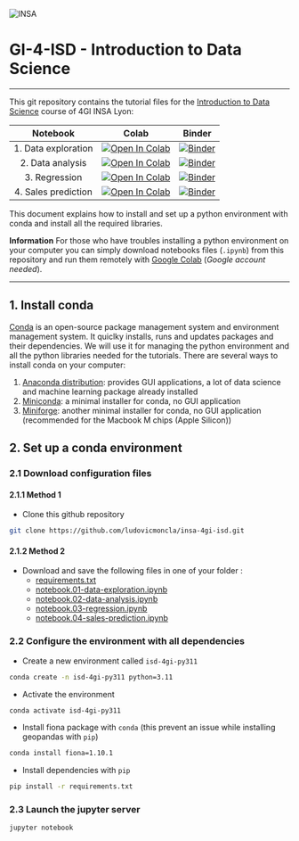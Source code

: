 ![INSA](https://www.insa-lyon.fr/sites/all/themes/insa/logo.png)

# GI-4-ISD - Introduction to Data Science
***

This git repository contains the tutorial files for the [Introduction to Data Science](https://moodle.insa-lyon.fr/course/view.php?id=10059) course of 4GI INSA Lyon:


| Notebook | Colab | Binder |
|:---:|---|---|
| 1. Data exploration | [![Open In Colab](https://colab.research.google.com/assets/colab-badge.svg)](https://colab.research.google.com/github/ludovicmoncla/insa-4gi-isd/blob/main/notebook.01-data-exploration.ipynb) | [![Binder](https://mybinder.org/badge_logo.svg)](https://mybinder.org/v2/gh/ludovicmoncla/insa-4gi-isd/master?filepath=notebook.01-data-exploration.ipynb) |
| 2. Data analysis | [![Open In Colab](https://colab.research.google.com/assets/colab-badge.svg)](https://colab.research.google.com/github/ludovicmoncla/insa-4gi-isd/blob/main/notebook.02-data-analysis.ipynb) | [![Binder](https://mybinder.org/badge_logo.svg)](https://mybinder.org/v2/gh/ludovicmoncla/insa-4gi-isd/master?filepath=notebook.02-data-analysis.ipynb) |
| 3. Regression | [![Open In Colab](https://colab.research.google.com/assets/colab-badge.svg)](https://colab.research.google.com/github/ludovicmoncla/insa-4gi-isd/blob/main/notebook.03-regression.ipynb) | [![Binder](https://mybinder.org/badge_logo.svg)](https://mybinder.org/v2/gh/ludovicmoncla/insa-4gi-isd/master?filepath=notebook.03-regression.ipynb) |
| 4. Sales prediction | [![Open In Colab](https://colab.research.google.com/assets/colab-badge.svg)](https://colab.research.google.com/github/ludovicmoncla/insa-4gi-isd/blob/main/notebook.04-sales-prediction.ipynb) | [![Binder](https://mybinder.org/badge_logo.svg)](https://mybinder.org/v2/gh/ludovicmoncla/insa-4gi-isd/master?filepath=notebook.04-sales-prediction.ipynb) |



This document explains how to install and set up a python environment with conda and install all the required libraries.

**Information** For those who have troubles installing a python environment on your computer you can simply download notebooks files (`.ipynb`) from this repository and run them remotely with [Google Colab](http://colab.research.google.com) (*Google account needed*).

***





## 1. Install conda

[Conda](https://conda.io/projects/conda/en/latest/index.html) is an open-source package management system and environment management system. It quiclky installs, runs and updates packages and their dependencies. 
We will use it for managing the python environment and all the python libraries needed for the tutorials.
There are several ways to install conda on your computer:
1. [Anaconda distribution](https://www.anaconda.com/products/distribution): provides GUI applications, a lot of data science and machine learning package already installed
2. [Miniconda](https://docs.conda.io/en/latest/miniconda.html): a minimal installer for conda, no GUI application
3. [Miniforge](https://github.com/conda-forge/miniforge): another minimal installer for conda, no GUI application (recommended for the Macbook M chips (Apple Silicon))

## 2. Set up a conda environment

### 2.1 Download configuration files

#### 2.1.1 Method 1

* Clone this github repository

```bash
git clone https://github.com/ludovicmoncla/insa-4gi-isd.git
```

#### 2.1.2 Method 2

* Download and save the following files in one of your folder :
    - [requirements.txt](requirements.txt)
    - [notebook.01-data-exploration.ipynb](notebook.01-data-exploration.ipynb)
    - [notebook.02-data-analysis.ipynb](notebook.02-data-analysis.ipynb)
    - [notebook.03-regression.ipynb](notebook.04-regression.ipynb)
    - [notebook.04-sales-prediction.ipynb](notebook.06-sales-prediction.ipynb)



### 2.2 Configure the environment with all dependencies


* Create a new environment called `isd-4gi-py311`

```bash
conda create -n isd-4gi-py311 python=3.11
```

* Activate the environment

```bash
conda activate isd-4gi-py311
```

* Install fiona package with `conda` (this prevent an issue while installing geopandas with `pip`)

```bash
conda install fiona=1.10.1
```

* Install dependencies with `pip`

```bash
pip install -r requirements.txt
```


### 2.3 Launch the jupyter server

```bash
jupyter notebook
```

